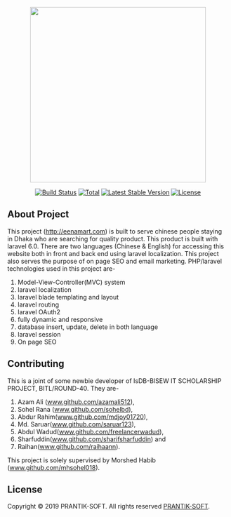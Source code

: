 <p align="center"><img src="http://eenamart.com/uploads/69007ba2dfe72755d2c463090354889f47.jpeg" width="400"></p>

<p align="center">
<a href="https://travis-ci.org/laravel/framework"><img src="https://travis-ci.org/laravel/framework.svg" alt="Build Status"></a>
<a href="http://eenamart.com/"><img src="https://poser.pugx.org/laravel/framework/d/total.svg" alt="Total"></a>
<a href="https://packagist.org/packages/laravel/framework"><img src="https://poser.pugx.org/laravel/framework/v/stable.svg" alt="Latest Stable Version"></a>
<a href="https://packagist.org/packages/laravel/framework"><img src="https://poser.pugx.org/laravel/framework/license.svg" alt="License"></a>
</p>

## About Project

This project (http://eenamart.com) is built to serve chinese people staying in Dhaka who are searching for quality product. This product is built with laravel 6.0. There are two languages (Chinese & English) for accessing this website both in front and back end using laravel localization. This project also serves the purpose of on page SEO and email marketing. PHP/laravel technologies used in this project are-
1. Model-View-Controller(MVC) system
2. laravel localization
3. laravel blade templating and layout
4. laravel routing
5. laravel OAuth2
6. fully dynamic and responsive
7. database insert, update, delete in both language
8. laravel session
9. On page SEO


## Contributing

This is a joint of some newbie developer of IsDB-BISEW IT SCHOLARSHIP PROJECT, BITL/ROUND-40. They are- 
1. Azam Ali (www.github.com/azamali512), 
2. Sohel Rana (www.github.com/sohelbd), 
3. Abdur Rahim(www.github.com/mdjoy01720), 
4. Md. Saruar(www.github.com/saruar123), 
5. Abdul Wadud(www.github.com/freelancerwadud), 
6. Sharfuddin(www.github.com/sharifsharfuddin) and 
7. Raihan(www.github.com/raihaann). 

This project is solely supervised by Morshed Habib (www.github.com/mhsohel018).



## License

Copyright © 2019 PRANTIK-SOFT. All rights reserved [PRANTIK-SOFT](https://prantiksoft.com).
